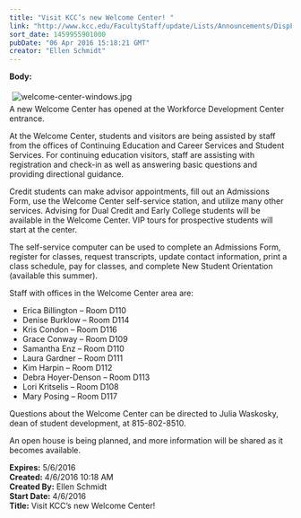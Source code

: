 ```yaml
---
title: "​Visit KCC’s new Welcome Center! "
link: "http://www.kcc.edu/FacultyStaff/update/Lists/Announcements/DispForm.aspx?ID=2197"
sort_date: 1459955901000
pubDate: "06 Apr 2016 15:18:21 GMT"
creator: "Ellen Schmidt"
---
```


<div><b>Body:</b> <div class="ExternalClass8B6602E4043444D9BDDEB22C11A74BD9"><p><img alt="welcome-center-windows.jpg" src="/FacultyStaff/update/Documents/welcome-center-windows.jpg" style="margin:5px" /><br />A new Welcome Center has opened at the Workforce Development Center entrance.</p>
<p>At the Welcome Center, students and visitors are being assisted by staff from the offices of Continuing Education and Career Services and Student Services. For continuing education visitors, staff are assisting with registration and check-in as well as answering basic questions and providing directional guidance.</p>
<p>Credit students can make advisor appointments, fill out an Admissions Form, use the Welcome Center self-service station, and utilize many other services. Advising for Dual Credit and Early College students will be available in the Welcome Center. VIP tours for prospective students will start at the center.</p>
<p>The self-service computer can be used to complete an Admissions Form, register for classes, request transcripts, update contact information, print a class schedule, pay for classes, and complete New Student Orientation (available this summer). </p>
<p>Staff with offices in the Welcome Center area are: </p>
<ul><li>Erica Billington – Room D110</li>
<li>Denise Burklow – Room D114</li>
<li>Kris Condon – Room D116</li>
<li>Grace Conway – Room D109</li>
<li>Samantha Enz – Room D110</li>
<li>Laura Gardner – Room D111</li>
<li>Kim Harpin – Room D112</li>
<li>Debra Hoyer-Denson – Room D113</li>
<li>Lori Kritselis – Room D108</li>
<li>Mary Posing – Room D117</li></ul>
<p>Questions about the Welcome Center can be directed to Julia Waskosky, dean of student development, at 815-802-8510. </p>
<p>An open house is being planned, and more information will be shared as it becomes available.</p></div></div>
<div><b>Expires:</b> 5/6/2016</div>
<div><b>Created:</b> 4/6/2016 10:18 AM</div>
<div><b>Created By:</b> Ellen Schmidt</div>
<div><b>Start Date:</b> 4/6/2016</div>
<div><b>Title:</b> ​Visit KCC’s new Welcome Center! </div>
